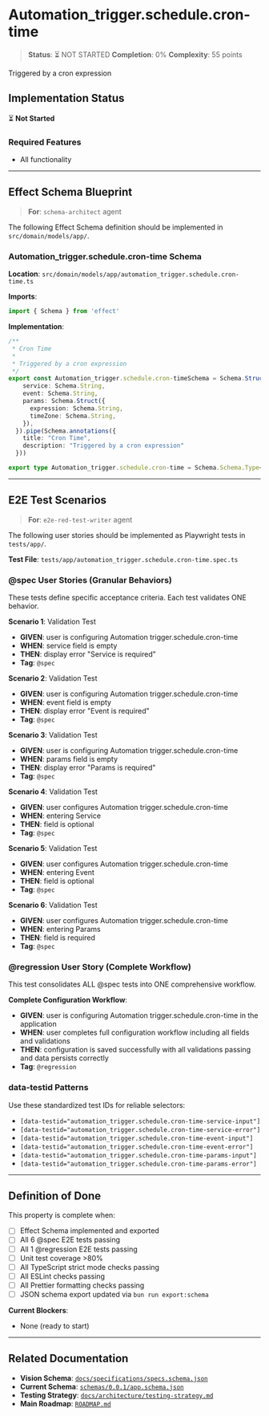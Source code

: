 # Automation_trigger.schedule.cron-time

> **Status**: ⏳ NOT STARTED
> **Completion**: 0%
> **Complexity**: 55 points

Triggered by a cron expression

## Implementation Status

⏳ **Not Started**

### Required Features

- All functionality

---

## Effect Schema Blueprint

> **For**: `schema-architect` agent

The following Effect Schema definition should be implemented in `src/domain/models/app/`.

### Automation_trigger.schedule.cron-time Schema

**Location**: `src/domain/models/app/automation_trigger.schedule.cron-time.ts`

**Imports**:

```typescript
import { Schema } from 'effect'
```

**Implementation**:

```typescript
/**
 * Cron Time
 *
 * Triggered by a cron expression
 */
export const Automation_trigger.schedule.cron-timeSchema = Schema.Struct({
    service: Schema.String,
    event: Schema.String,
    params: Schema.Struct({
      expression: Schema.String,
      timeZone: Schema.String,
    }),
  }).pipe(Schema.annotations({
    title: "Cron Time",
    description: "Triggered by a cron expression"
  }))

export type Automation_trigger.schedule.cron-time = Schema.Schema.Type<typeof Automation_trigger.schedule.cron-timeSchema>
```

---

## E2E Test Scenarios

> **For**: `e2e-red-test-writer` agent

The following user stories should be implemented as Playwright tests in `tests/app/`.

**Test File**: `tests/app/automation_trigger.schedule.cron-time.spec.ts`

### @spec User Stories (Granular Behaviors)

These tests define specific acceptance criteria. Each test validates ONE behavior.

**Scenario 1**: Validation Test

- **GIVEN**: user is configuring Automation trigger.schedule.cron-time
- **WHEN**: service field is empty
- **THEN**: display error "Service is required"
- **Tag**: `@spec`

**Scenario 2**: Validation Test

- **GIVEN**: user is configuring Automation trigger.schedule.cron-time
- **WHEN**: event field is empty
- **THEN**: display error "Event is required"
- **Tag**: `@spec`

**Scenario 3**: Validation Test

- **GIVEN**: user is configuring Automation trigger.schedule.cron-time
- **WHEN**: params field is empty
- **THEN**: display error "Params is required"
- **Tag**: `@spec`

**Scenario 4**: Validation Test

- **GIVEN**: user configures Automation trigger.schedule.cron-time
- **WHEN**: entering Service
- **THEN**: field is optional
- **Tag**: `@spec`

**Scenario 5**: Validation Test

- **GIVEN**: user configures Automation trigger.schedule.cron-time
- **WHEN**: entering Event
- **THEN**: field is optional
- **Tag**: `@spec`

**Scenario 6**: Validation Test

- **GIVEN**: user configures Automation trigger.schedule.cron-time
- **WHEN**: entering Params
- **THEN**: field is required
- **Tag**: `@spec`

### @regression User Story (Complete Workflow)

This test consolidates ALL @spec tests into ONE comprehensive workflow.

**Complete Configuration Workflow**:

- **GIVEN**: user is configuring Automation trigger.schedule.cron-time in the application
- **WHEN**: user completes full configuration workflow including all fields and validations
- **THEN**: configuration is saved successfully with all validations passing and data persists correctly
- **Tag**: `@regression`

### data-testid Patterns

Use these standardized test IDs for reliable selectors:

- `[data-testid="automation_trigger.schedule.cron-time-service-input"]`
- `[data-testid="automation_trigger.schedule.cron-time-service-error"]`
- `[data-testid="automation_trigger.schedule.cron-time-event-input"]`
- `[data-testid="automation_trigger.schedule.cron-time-event-error"]`
- `[data-testid="automation_trigger.schedule.cron-time-params-input"]`
- `[data-testid="automation_trigger.schedule.cron-time-params-error"]`

---

## Definition of Done

This property is complete when:

- [ ] Effect Schema implemented and exported
- [ ] All 6 @spec E2E tests passing
- [ ] All 1 @regression E2E tests passing
- [ ] Unit test coverage >80%
- [ ] All TypeScript strict mode checks passing
- [ ] All ESLint checks passing
- [ ] All Prettier formatting checks passing
- [ ] JSON schema export updated via `bun run export:schema`

**Current Blockers**:

- None (ready to start)

---

## Related Documentation

- **Vision Schema**: [`docs/specifications/specs.schema.json`](../specs.schema.json)
- **Current Schema**: [`schemas/0.0.1/app.schema.json`](../../schemas/0.0.1/app.schema.json)
- **Testing Strategy**: [`docs/architecture/testing-strategy.md`](../../architecture/testing-strategy.md)
- **Main Roadmap**: [`ROADMAP.md`](../../../ROADMAP.md)

